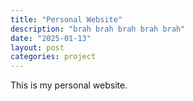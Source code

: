 ```yaml
---
title: "Personal Website"
description: "brah brah brah brah brah"
date: "2025-01-13"
layout: post
categories: project
---
```


This is my personal website.